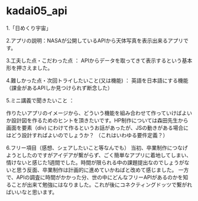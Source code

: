 # kadai05_api


1.「日めくり宇宙」 

2.アプリの説明：NASAが公開しているAPIから天体写真を表示出来るアプリです。

3.工夫した点・こだわった点 ：
APIからデータを取ってきて表示するという基本形を押さえました。

4.難しかった点・次回トライしたいこと(又は機能) ：
英語を日本語にする機能（課金があるAPIしか見つけられず断念した）

5.ミニ講義で聞きたいこと ：

作りたいアプリのイメージから、どういう機能を組み合わせて作っていけばよいか設計図を作るためのヒントを頂きたいです。HP制作については森田先生から画面を要素（div) にわけて作るというお話があったが、JSの動きがある場合にはどう設計すればよいのでしょうか？
（これはいわゆる要件定義？）

6.フリー項目（感想、シェアしたいこと等なんでも）
当初、卒業制作につなげようとしたのですがアイデアが繋がらず、ごく簡単なアプリに着地してしまい、情けないと感じた1週間でした。時間が限られる中の課題提出なのでしょうがないと思う反面、卒業制作は計画的に進めていかねばと改めて感じました。
一方で、APIの調査に時間がかかった分、世の中にどんなフリーAPIがあるのかを知ることが出来て勉強にはなりました。これが後にコネクティングドッツで繋がればいいなと思います。
